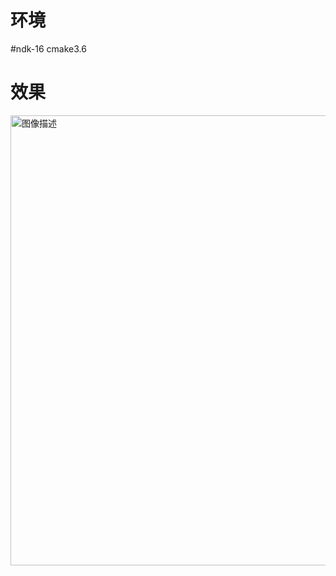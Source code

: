 # 环境
#ndk-16 
cmake3.6

# 效果
<img src="https://github.com/baoyu45585/blend/blob/main/output.gif" alt="图像描述" width="720">


